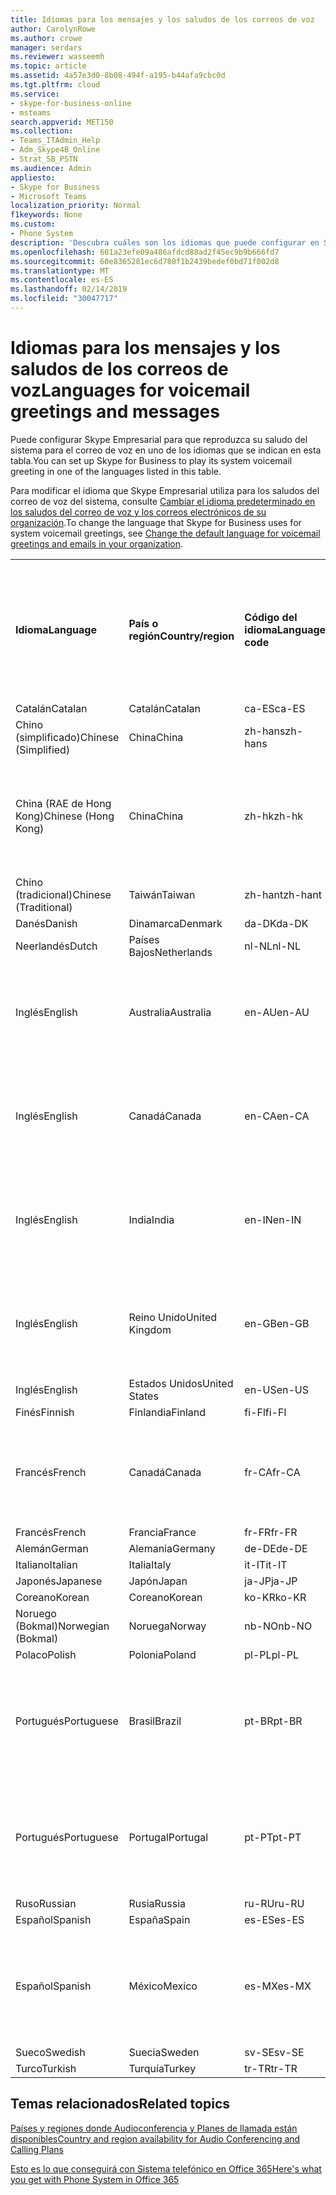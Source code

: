 ```yaml
---
title: Idiomas para los mensajes y los saludos de los correos de voz
author: CarolynRowe
ms.author: crowe
manager: serdars
ms.reviewer: wasseemh
ms.topic: article
ms.assetid: 4a57e3d0-8b08-494f-a195-b44afa9cbc0d
ms.tgt.pltfrm: cloud
ms.service:
- skype-for-business-online
- msteams
search.appverid: MET150
ms.collection:
- Teams_ITAdmin_Help
- Adm_Skype4B_Online
- Strat_SB_PSTN
ms.audience: Admin
appliesto:
- Skype for Business
- Microsoft Teams
localization_priority: Normal
f1keywords: None
ms.custom:
- Phone System
description: 'Descubra cuáles son los idiomas que puede configurar en Skype Empresarial para los mensajes predeterminados del sistema. '
ms.openlocfilehash: 601a23efe09a486afdcd88ad2f45ec9b9b666fd7
ms.sourcegitcommit: 60e8365281ec6d780f1b2439bedef0bd71f002d8
ms.translationtype: MT
ms.contentlocale: es-ES
ms.lasthandoff: 02/14/2019
ms.locfileid: "30047717"
---
```

# <a name="languages-for-voicemail-greetings-and-messages"></a><span data-ttu-id="9c1e2-103">Idiomas para los mensajes y los saludos de los correos de voz</span><span class="sxs-lookup"><span data-stu-id="9c1e2-103">Languages for voicemail greetings and messages</span></span>

<span data-ttu-id="9c1e2-104">Puede configurar Skype Empresarial para que reproduzca su saludo del sistema para el correo de voz en uno de los idiomas que se indican en esta tabla.</span><span class="sxs-lookup"><span data-stu-id="9c1e2-104">You can set up Skype for Business to play its system voicemail greeting in one of the languages listed in this table.</span></span>
  
<span data-ttu-id="9c1e2-105">Para modificar el idioma que Skype Empresarial utiliza para los saludos del correo de voz del sistema, consulte [Cambiar el idioma predeterminado en los saludos del correo de voz y los correos electrónicos de su organización](change-the-default-language-for-greetings-and-emails.md).</span><span class="sxs-lookup"><span data-stu-id="9c1e2-105">To change the language that Skype for Business uses for system voicemail greetings, see [Change the default language for voicemail greetings and emails in your organization](change-the-default-language-for-greetings-and-emails.md).</span></span>
  
|||||||
|:-----|:-----|:-----|:-----|:-----|:-----|
|<span data-ttu-id="9c1e2-106">**Idioma**</span><span class="sxs-lookup"><span data-stu-id="9c1e2-106">**Language**</span></span> <br/> |<span data-ttu-id="9c1e2-107">**País o región**</span><span class="sxs-lookup"><span data-stu-id="9c1e2-107">**Country/region**</span></span> <br/> |<span data-ttu-id="9c1e2-108">**Código del idioma**</span><span class="sxs-lookup"><span data-stu-id="9c1e2-108">**Language code**</span></span> <br/> |<span data-ttu-id="9c1e2-109">**¿Está disponible para que un usuario lo vea en el correo electrónico?**</span><span class="sxs-lookup"><span data-stu-id="9c1e2-109">**Available for a user to see it in email?**</span></span> <br/> |<span data-ttu-id="9c1e2-110">**¿Está disponible cuando el usuario llama?**</span><span class="sxs-lookup"><span data-stu-id="9c1e2-110">**Available when the user calls in?**</span></span> <br/> |<span data-ttu-id="9c1e2-111">**¿La transcripción está disponible?**</span><span class="sxs-lookup"><span data-stu-id="9c1e2-111">**Transcription available?**</span></span> <br/> |
|<span data-ttu-id="9c1e2-112">Catalán</span><span class="sxs-lookup"><span data-stu-id="9c1e2-112">Catalan</span></span>  <br/> |<span data-ttu-id="9c1e2-113">Catalán</span><span class="sxs-lookup"><span data-stu-id="9c1e2-113">Catalan</span></span>  <br/> |<span data-ttu-id="9c1e2-114">ca-ES</span><span class="sxs-lookup"><span data-stu-id="9c1e2-114">ca-ES</span></span>  <br/> |<span data-ttu-id="9c1e2-115">Sí</span><span class="sxs-lookup"><span data-stu-id="9c1e2-115">Yes</span></span>  <br/> |<span data-ttu-id="9c1e2-116">Sí</span><span class="sxs-lookup"><span data-stu-id="9c1e2-116">Yes</span></span>  <br/> |<span data-ttu-id="9c1e2-117">No</span><span class="sxs-lookup"><span data-stu-id="9c1e2-117">No</span></span>  <br/> |
|<span data-ttu-id="9c1e2-118">Chino (simplificado)</span><span class="sxs-lookup"><span data-stu-id="9c1e2-118">Chinese (Simplified)</span></span>  <br/> |<span data-ttu-id="9c1e2-119">China</span><span class="sxs-lookup"><span data-stu-id="9c1e2-119">China</span></span>  <br/> |<span data-ttu-id="9c1e2-120">zh-hans</span><span class="sxs-lookup"><span data-stu-id="9c1e2-120">zh-hans</span></span>  <br/> |<span data-ttu-id="9c1e2-121">Sí</span><span class="sxs-lookup"><span data-stu-id="9c1e2-121">Yes</span></span>  <br/> |<span data-ttu-id="9c1e2-122">Sí</span><span class="sxs-lookup"><span data-stu-id="9c1e2-122">Yes</span></span>  <br/> |<span data-ttu-id="9c1e2-123">Sí</span><span class="sxs-lookup"><span data-stu-id="9c1e2-123">Yes</span></span>  <br/> |
|<span data-ttu-id="9c1e2-124">China (RAE de Hong Kong)</span><span class="sxs-lookup"><span data-stu-id="9c1e2-124">Chinese (Hong Kong)</span></span>  <br/> |<span data-ttu-id="9c1e2-125">China</span><span class="sxs-lookup"><span data-stu-id="9c1e2-125">China</span></span>  <br/> |<span data-ttu-id="9c1e2-126">zh-hk</span><span class="sxs-lookup"><span data-stu-id="9c1e2-126">zh-hk</span></span>  <br/> |<span data-ttu-id="9c1e2-127">Sí, pero se utiliza chino (tradicional) (zh-hant).</span><span class="sxs-lookup"><span data-stu-id="9c1e2-127">Yes, but Chinese (Traditional) (zh-hant) is used.</span></span>  <br/> | <span data-ttu-id="9c1e2-128">Sí</span><span class="sxs-lookup"><span data-stu-id="9c1e2-128">Yes</span></span> <br/> |<span data-ttu-id="9c1e2-129">Sí, pero se utiliza chino (tradicional) (zh-hant).</span><span class="sxs-lookup"><span data-stu-id="9c1e2-129">Yes, but Chinese (Traditional) (zh-hant) is used.</span></span>  <br/> |
|<span data-ttu-id="9c1e2-130">Chino (tradicional)</span><span class="sxs-lookup"><span data-stu-id="9c1e2-130">Chinese (Traditional)</span></span>  <br/> |<span data-ttu-id="9c1e2-131">Taiwán</span><span class="sxs-lookup"><span data-stu-id="9c1e2-131">Taiwan</span></span>  <br/> |<span data-ttu-id="9c1e2-132">zh-hant</span><span class="sxs-lookup"><span data-stu-id="9c1e2-132">zh-hant</span></span>  <br/> |<span data-ttu-id="9c1e2-133">Sí</span><span class="sxs-lookup"><span data-stu-id="9c1e2-133">Yes</span></span>  <br/> |<span data-ttu-id="9c1e2-134">Sí</span><span class="sxs-lookup"><span data-stu-id="9c1e2-134">Yes</span></span>  <br/> |<span data-ttu-id="9c1e2-135">No</span><span class="sxs-lookup"><span data-stu-id="9c1e2-135">No</span></span>  <br/> |
|<span data-ttu-id="9c1e2-136">Danés</span><span class="sxs-lookup"><span data-stu-id="9c1e2-136">Danish</span></span>  <br/> |<span data-ttu-id="9c1e2-137">Dinamarca</span><span class="sxs-lookup"><span data-stu-id="9c1e2-137">Denmark</span></span>  <br/> |<span data-ttu-id="9c1e2-138">da-DK</span><span class="sxs-lookup"><span data-stu-id="9c1e2-138">da-DK</span></span>  <br/> |<span data-ttu-id="9c1e2-139">Sí</span><span class="sxs-lookup"><span data-stu-id="9c1e2-139">Yes</span></span>  <br/> |<span data-ttu-id="9c1e2-140">Sí</span><span class="sxs-lookup"><span data-stu-id="9c1e2-140">Yes</span></span>  <br/> |<span data-ttu-id="9c1e2-141">No</span><span class="sxs-lookup"><span data-stu-id="9c1e2-141">No</span></span>  <br/> |
|<span data-ttu-id="9c1e2-142">Neerlandés</span><span class="sxs-lookup"><span data-stu-id="9c1e2-142">Dutch</span></span>  <br/> |<span data-ttu-id="9c1e2-143">Países Bajos</span><span class="sxs-lookup"><span data-stu-id="9c1e2-143">Netherlands</span></span>  <br/> |<span data-ttu-id="9c1e2-144">nl-NL</span><span class="sxs-lookup"><span data-stu-id="9c1e2-144">nl-NL</span></span>  <br/> |<span data-ttu-id="9c1e2-145">Sí</span><span class="sxs-lookup"><span data-stu-id="9c1e2-145">Yes</span></span>  <br/> |<span data-ttu-id="9c1e2-146">Sí</span><span class="sxs-lookup"><span data-stu-id="9c1e2-146">Yes</span></span>  <br/> |<span data-ttu-id="9c1e2-147">No</span><span class="sxs-lookup"><span data-stu-id="9c1e2-147">No</span></span>  <br/> |
|<span data-ttu-id="9c1e2-148">Inglés</span><span class="sxs-lookup"><span data-stu-id="9c1e2-148">English</span></span>  <br/> |<span data-ttu-id="9c1e2-149">Australia</span><span class="sxs-lookup"><span data-stu-id="9c1e2-149">Australia</span></span>  <br/> |<span data-ttu-id="9c1e2-150">en-AU</span><span class="sxs-lookup"><span data-stu-id="9c1e2-150">en-AU</span></span>  <br/> |<span data-ttu-id="9c1e2-151">Sí, pero se utiliza inglés de Estados Unidos (en-US).</span><span class="sxs-lookup"><span data-stu-id="9c1e2-151">Yes, but US English (en-US) is used.</span></span>  <br/> |<span data-ttu-id="9c1e2-152">Sí</span><span class="sxs-lookup"><span data-stu-id="9c1e2-152">Yes</span></span>  <br/> |<span data-ttu-id="9c1e2-153">Sí, pero se utiliza inglés de Estados Unidos (en-US).</span><span class="sxs-lookup"><span data-stu-id="9c1e2-153">Yes, but US English (en-US) is used.</span></span>  <br/> |
|<span data-ttu-id="9c1e2-154">Inglés</span><span class="sxs-lookup"><span data-stu-id="9c1e2-154">English</span></span>  <br/> |<span data-ttu-id="9c1e2-155">Canadá</span><span class="sxs-lookup"><span data-stu-id="9c1e2-155">Canada</span></span>  <br/> |<span data-ttu-id="9c1e2-156">en-CA</span><span class="sxs-lookup"><span data-stu-id="9c1e2-156">en-CA</span></span>  <br/> |<span data-ttu-id="9c1e2-157">Sí, pero se utiliza inglés de Estados Unidos (en-US).</span><span class="sxs-lookup"><span data-stu-id="9c1e2-157">Yes, but US English (en-US) is used.</span></span>  <br/> |<span data-ttu-id="9c1e2-158">Sí</span><span class="sxs-lookup"><span data-stu-id="9c1e2-158">Yes</span></span>  <br/> |<span data-ttu-id="9c1e2-159">Sí, pero se utiliza inglés de Estados Unidos (en-US).</span><span class="sxs-lookup"><span data-stu-id="9c1e2-159">Yes, but US English (en-US) is used.</span></span>  <br/> |
|<span data-ttu-id="9c1e2-160">Inglés</span><span class="sxs-lookup"><span data-stu-id="9c1e2-160">English</span></span>  <br/> |<span data-ttu-id="9c1e2-161">India</span><span class="sxs-lookup"><span data-stu-id="9c1e2-161">India</span></span>  <br/> |<span data-ttu-id="9c1e2-162">en-IN</span><span class="sxs-lookup"><span data-stu-id="9c1e2-162">en-IN</span></span>  <br/> |<span data-ttu-id="9c1e2-163">Sí, pero se utiliza inglés de Estados Unidos (en-US).</span><span class="sxs-lookup"><span data-stu-id="9c1e2-163">Yes, but US English (en-US) is used.</span></span>  <br/> |<span data-ttu-id="9c1e2-164">Sí</span><span class="sxs-lookup"><span data-stu-id="9c1e2-164">Yes</span></span>  <br/> |<span data-ttu-id="9c1e2-165">Sí, pero se utiliza inglés de Estados Unidos (en-US).</span><span class="sxs-lookup"><span data-stu-id="9c1e2-165">Yes, but US English (en-US) is used.</span></span>  <br/> |
|<span data-ttu-id="9c1e2-166">Inglés</span><span class="sxs-lookup"><span data-stu-id="9c1e2-166">English</span></span>  <br/> |<span data-ttu-id="9c1e2-167">Reino Unido</span><span class="sxs-lookup"><span data-stu-id="9c1e2-167">United Kingdom</span></span>  <br/> |<span data-ttu-id="9c1e2-168">en-GB</span><span class="sxs-lookup"><span data-stu-id="9c1e2-168">en-GB</span></span>  <br/> |<span data-ttu-id="9c1e2-169">Sí, pero se utiliza inglés de Estados Unidos (en-US).</span><span class="sxs-lookup"><span data-stu-id="9c1e2-169">Yes, but US English (en-US) is used.</span></span>  <br/> |<span data-ttu-id="9c1e2-170">Sí</span><span class="sxs-lookup"><span data-stu-id="9c1e2-170">Yes</span></span>  <br/> |<span data-ttu-id="9c1e2-171">Sí, pero se utiliza inglés de Estados Unidos (en-US).</span><span class="sxs-lookup"><span data-stu-id="9c1e2-171">Yes, but US English (en-US) is used.</span></span>  <br/> |
|<span data-ttu-id="9c1e2-172">Inglés</span><span class="sxs-lookup"><span data-stu-id="9c1e2-172">English</span></span>  <br/> |<span data-ttu-id="9c1e2-173">Estados Unidos</span><span class="sxs-lookup"><span data-stu-id="9c1e2-173">United States</span></span>  <br/> |<span data-ttu-id="9c1e2-174">en-US</span><span class="sxs-lookup"><span data-stu-id="9c1e2-174">en-US</span></span>  <br/> |<span data-ttu-id="9c1e2-175">Sí</span><span class="sxs-lookup"><span data-stu-id="9c1e2-175">Yes</span></span>  <br/> |<span data-ttu-id="9c1e2-176">Sí</span><span class="sxs-lookup"><span data-stu-id="9c1e2-176">Yes</span></span>  <br/> |<span data-ttu-id="9c1e2-177">Sí</span><span class="sxs-lookup"><span data-stu-id="9c1e2-177">Yes</span></span>  <br/> |
|<span data-ttu-id="9c1e2-178">Finés</span><span class="sxs-lookup"><span data-stu-id="9c1e2-178">Finnish</span></span>  <br/> |<span data-ttu-id="9c1e2-179">Finlandia</span><span class="sxs-lookup"><span data-stu-id="9c1e2-179">Finland</span></span>  <br/> |<span data-ttu-id="9c1e2-180">fi-Fl</span><span class="sxs-lookup"><span data-stu-id="9c1e2-180">fi-Fl</span></span>  <br/> |<span data-ttu-id="9c1e2-181">Sí</span><span class="sxs-lookup"><span data-stu-id="9c1e2-181">Yes</span></span>  <br/> |<span data-ttu-id="9c1e2-182">Sí</span><span class="sxs-lookup"><span data-stu-id="9c1e2-182">Yes</span></span>  <br/> |<span data-ttu-id="9c1e2-183">No</span><span class="sxs-lookup"><span data-stu-id="9c1e2-183">No</span></span>  <br/> |
|<span data-ttu-id="9c1e2-184">Francés</span><span class="sxs-lookup"><span data-stu-id="9c1e2-184">French</span></span>  <br/> |<span data-ttu-id="9c1e2-185">Canadá</span><span class="sxs-lookup"><span data-stu-id="9c1e2-185">Canada</span></span>  <br/> |<span data-ttu-id="9c1e2-186">fr-CA</span><span class="sxs-lookup"><span data-stu-id="9c1e2-186">fr-CA</span></span>  <br/> |<span data-ttu-id="9c1e2-187">Sí, pero se utiliza francés de Francia (fr-FR).</span><span class="sxs-lookup"><span data-stu-id="9c1e2-187">Yes, but France French (fr-FR) is used.</span></span>  <br/> |<span data-ttu-id="9c1e2-188">Sí</span><span class="sxs-lookup"><span data-stu-id="9c1e2-188">Yes</span></span>  <br/> |<span data-ttu-id="9c1e2-189">Sí, pero se utiliza francés de Francia (fr-FR).</span><span class="sxs-lookup"><span data-stu-id="9c1e2-189">Yes, but France French (fr-FR) is used.</span></span>  <br/> |
|<span data-ttu-id="9c1e2-190">Francés</span><span class="sxs-lookup"><span data-stu-id="9c1e2-190">French</span></span>  <br/> |<span data-ttu-id="9c1e2-191">Francia</span><span class="sxs-lookup"><span data-stu-id="9c1e2-191">France</span></span>  <br/> |<span data-ttu-id="9c1e2-192">fr-FR</span><span class="sxs-lookup"><span data-stu-id="9c1e2-192">fr-FR</span></span>  <br/> |<span data-ttu-id="9c1e2-193">Sí</span><span class="sxs-lookup"><span data-stu-id="9c1e2-193">Yes</span></span>  <br/> |<span data-ttu-id="9c1e2-194">Sí</span><span class="sxs-lookup"><span data-stu-id="9c1e2-194">Yes</span></span>  <br/> |<span data-ttu-id="9c1e2-195">Sí</span><span class="sxs-lookup"><span data-stu-id="9c1e2-195">Yes</span></span>  <br/> |
|<span data-ttu-id="9c1e2-196">Alemán</span><span class="sxs-lookup"><span data-stu-id="9c1e2-196">German</span></span>  <br/> |<span data-ttu-id="9c1e2-197">Alemania</span><span class="sxs-lookup"><span data-stu-id="9c1e2-197">Germany</span></span>  <br/> |<span data-ttu-id="9c1e2-198">de-DE</span><span class="sxs-lookup"><span data-stu-id="9c1e2-198">de-DE</span></span>  <br/> |<span data-ttu-id="9c1e2-199">Sí</span><span class="sxs-lookup"><span data-stu-id="9c1e2-199">Yes</span></span>  <br/> |<span data-ttu-id="9c1e2-200">Sí</span><span class="sxs-lookup"><span data-stu-id="9c1e2-200">Yes</span></span>  <br/> |<span data-ttu-id="9c1e2-201">Sí</span><span class="sxs-lookup"><span data-stu-id="9c1e2-201">Yes</span></span>  <br/> |
|<span data-ttu-id="9c1e2-202">Italiano</span><span class="sxs-lookup"><span data-stu-id="9c1e2-202">Italian</span></span>  <br/> |<span data-ttu-id="9c1e2-203">Italia</span><span class="sxs-lookup"><span data-stu-id="9c1e2-203">Italy</span></span>  <br/> |<span data-ttu-id="9c1e2-204">it-IT</span><span class="sxs-lookup"><span data-stu-id="9c1e2-204">it-IT</span></span>  <br/> |<span data-ttu-id="9c1e2-205">Sí</span><span class="sxs-lookup"><span data-stu-id="9c1e2-205">Yes</span></span>  <br/> |<span data-ttu-id="9c1e2-206">Sí</span><span class="sxs-lookup"><span data-stu-id="9c1e2-206">Yes</span></span>  <br/> |<span data-ttu-id="9c1e2-207">Sí</span><span class="sxs-lookup"><span data-stu-id="9c1e2-207">Yes</span></span>  <br/> |
|<span data-ttu-id="9c1e2-208">Japonés</span><span class="sxs-lookup"><span data-stu-id="9c1e2-208">Japanese</span></span>  <br/> |<span data-ttu-id="9c1e2-209">Japón</span><span class="sxs-lookup"><span data-stu-id="9c1e2-209">Japan</span></span>  <br/> |<span data-ttu-id="9c1e2-210">ja-JP</span><span class="sxs-lookup"><span data-stu-id="9c1e2-210">ja-JP</span></span>  <br/> |<span data-ttu-id="9c1e2-211">Sí</span><span class="sxs-lookup"><span data-stu-id="9c1e2-211">Yes</span></span>  <br/> |<span data-ttu-id="9c1e2-212">Sí</span><span class="sxs-lookup"><span data-stu-id="9c1e2-212">Yes</span></span>  <br/> |<span data-ttu-id="9c1e2-213">No</span><span class="sxs-lookup"><span data-stu-id="9c1e2-213">No</span></span>  <br/> |
|<span data-ttu-id="9c1e2-214">Coreano</span><span class="sxs-lookup"><span data-stu-id="9c1e2-214">Korean</span></span>  <br/> |<span data-ttu-id="9c1e2-215">Coreano</span><span class="sxs-lookup"><span data-stu-id="9c1e2-215">Korean</span></span>  <br/> |<span data-ttu-id="9c1e2-216">ko-KR</span><span class="sxs-lookup"><span data-stu-id="9c1e2-216">ko-KR</span></span>  <br/> |<span data-ttu-id="9c1e2-217">Sí</span><span class="sxs-lookup"><span data-stu-id="9c1e2-217">Yes</span></span>  <br/> |<span data-ttu-id="9c1e2-218">Sí</span><span class="sxs-lookup"><span data-stu-id="9c1e2-218">Yes</span></span>  <br/> |<span data-ttu-id="9c1e2-219">No</span><span class="sxs-lookup"><span data-stu-id="9c1e2-219">No</span></span>  <br/> |
|<span data-ttu-id="9c1e2-220">Noruego (Bokmal)</span><span class="sxs-lookup"><span data-stu-id="9c1e2-220">Norwegian (Bokmal)</span></span>  <br/> |<span data-ttu-id="9c1e2-221">Noruega</span><span class="sxs-lookup"><span data-stu-id="9c1e2-221">Norway</span></span>  <br/> |<span data-ttu-id="9c1e2-222">nb-NO</span><span class="sxs-lookup"><span data-stu-id="9c1e2-222">nb-NO</span></span>  <br/> |<span data-ttu-id="9c1e2-223">Sí</span><span class="sxs-lookup"><span data-stu-id="9c1e2-223">Yes</span></span>  <br/> |<span data-ttu-id="9c1e2-224">Sí</span><span class="sxs-lookup"><span data-stu-id="9c1e2-224">Yes</span></span>  <br/> |<span data-ttu-id="9c1e2-225">No</span><span class="sxs-lookup"><span data-stu-id="9c1e2-225">No</span></span>  <br/> |
|<span data-ttu-id="9c1e2-226">Polaco</span><span class="sxs-lookup"><span data-stu-id="9c1e2-226">Polish</span></span>  <br/> |<span data-ttu-id="9c1e2-227">Polonia</span><span class="sxs-lookup"><span data-stu-id="9c1e2-227">Poland</span></span>  <br/> |<span data-ttu-id="9c1e2-228">pl-PL</span><span class="sxs-lookup"><span data-stu-id="9c1e2-228">pl-PL</span></span>  <br/> |<span data-ttu-id="9c1e2-229">Sí</span><span class="sxs-lookup"><span data-stu-id="9c1e2-229">Yes</span></span>  <br/> | <span data-ttu-id="9c1e2-230">Sí</span><span class="sxs-lookup"><span data-stu-id="9c1e2-230">Yes</span></span> <br/> |<span data-ttu-id="9c1e2-231">No</span><span class="sxs-lookup"><span data-stu-id="9c1e2-231">No</span></span>  <br/> |
|<span data-ttu-id="9c1e2-232">Portugués</span><span class="sxs-lookup"><span data-stu-id="9c1e2-232">Portuguese</span></span>  <br/> |<span data-ttu-id="9c1e2-233">Brasil</span><span class="sxs-lookup"><span data-stu-id="9c1e2-233">Brazil</span></span>  <br/> |<span data-ttu-id="9c1e2-234">pt-BR</span><span class="sxs-lookup"><span data-stu-id="9c1e2-234">pt-BR</span></span>  <br/> |<span data-ttu-id="9c1e2-235">Sí, pero se utiliza portugués de Portugal (pt-PT).</span><span class="sxs-lookup"><span data-stu-id="9c1e2-235">Yes, but Portugal Portuguese (pt-PT) is used.</span></span>  <br/> |<span data-ttu-id="9c1e2-236">Sí</span><span class="sxs-lookup"><span data-stu-id="9c1e2-236">Yes</span></span>  <br/> |<span data-ttu-id="9c1e2-237">Sí</span><span class="sxs-lookup"><span data-stu-id="9c1e2-237">Yes</span></span>  <br/> |
|<span data-ttu-id="9c1e2-238">Portugués</span><span class="sxs-lookup"><span data-stu-id="9c1e2-238">Portuguese</span></span>  <br/> |<span data-ttu-id="9c1e2-239">Portugal</span><span class="sxs-lookup"><span data-stu-id="9c1e2-239">Portugal</span></span>  <br/> |<span data-ttu-id="9c1e2-240">pt-PT</span><span class="sxs-lookup"><span data-stu-id="9c1e2-240">pt-PT</span></span>  <br/> |<span data-ttu-id="9c1e2-241">Sí</span><span class="sxs-lookup"><span data-stu-id="9c1e2-241">Yes</span></span>  <br/> |<span data-ttu-id="9c1e2-242">Sí</span><span class="sxs-lookup"><span data-stu-id="9c1e2-242">Yes</span></span>  <br/> |<span data-ttu-id="9c1e2-243">Sí, pero se utiliza portugués de Brasil (pt-BR).</span><span class="sxs-lookup"><span data-stu-id="9c1e2-243">Yes, but Brazil Portuguese (pt-BR) is used.</span></span>  <br/> |
|<span data-ttu-id="9c1e2-244">Ruso</span><span class="sxs-lookup"><span data-stu-id="9c1e2-244">Russian</span></span>  <br/> |<span data-ttu-id="9c1e2-245">Rusia</span><span class="sxs-lookup"><span data-stu-id="9c1e2-245">Russia</span></span>  <br/> |<span data-ttu-id="9c1e2-246">ru-RU</span><span class="sxs-lookup"><span data-stu-id="9c1e2-246">ru-RU</span></span>  <br/> |<span data-ttu-id="9c1e2-247">Sí</span><span class="sxs-lookup"><span data-stu-id="9c1e2-247">Yes</span></span>  <br/> |<span data-ttu-id="9c1e2-248">Sí</span><span class="sxs-lookup"><span data-stu-id="9c1e2-248">Yes</span></span>  <br/> |<span data-ttu-id="9c1e2-249">No</span><span class="sxs-lookup"><span data-stu-id="9c1e2-249">No</span></span>  <br/> |
|<span data-ttu-id="9c1e2-250">Español</span><span class="sxs-lookup"><span data-stu-id="9c1e2-250">Spanish</span></span>  <br/> |<span data-ttu-id="9c1e2-251">España</span><span class="sxs-lookup"><span data-stu-id="9c1e2-251">Spain</span></span>  <br/> |<span data-ttu-id="9c1e2-252">es-ES</span><span class="sxs-lookup"><span data-stu-id="9c1e2-252">es-ES</span></span>  <br/> |<span data-ttu-id="9c1e2-253">Sí</span><span class="sxs-lookup"><span data-stu-id="9c1e2-253">Yes</span></span>  <br/> |<span data-ttu-id="9c1e2-254">Sí</span><span class="sxs-lookup"><span data-stu-id="9c1e2-254">Yes</span></span>  <br/> |<span data-ttu-id="9c1e2-255">Sí</span><span class="sxs-lookup"><span data-stu-id="9c1e2-255">Yes</span></span>  <br/> |
|<span data-ttu-id="9c1e2-256">Español</span><span class="sxs-lookup"><span data-stu-id="9c1e2-256">Spanish</span></span>  <br/> |<span data-ttu-id="9c1e2-257">México</span><span class="sxs-lookup"><span data-stu-id="9c1e2-257">Mexico</span></span>  <br/> |<span data-ttu-id="9c1e2-258">es-MX</span><span class="sxs-lookup"><span data-stu-id="9c1e2-258">es-MX</span></span>  <br/> |<span data-ttu-id="9c1e2-259">Sí, pero se utiliza español de España (es-ES).</span><span class="sxs-lookup"><span data-stu-id="9c1e2-259">Yes, but Spain Spanish (es-ES) is used.</span></span>  <br/> |<span data-ttu-id="9c1e2-260">Sí</span><span class="sxs-lookup"><span data-stu-id="9c1e2-260">Yes</span></span>  <br/> |<span data-ttu-id="9c1e2-261">Sí, pero se utiliza español de España (es-ES).</span><span class="sxs-lookup"><span data-stu-id="9c1e2-261">Yes, but Spain Spanish (es-ES) is used.</span></span>  <br/> |
|<span data-ttu-id="9c1e2-262">Sueco</span><span class="sxs-lookup"><span data-stu-id="9c1e2-262">Swedish</span></span>  <br/> |<span data-ttu-id="9c1e2-263">Suecia</span><span class="sxs-lookup"><span data-stu-id="9c1e2-263">Sweden</span></span>  <br/> |<span data-ttu-id="9c1e2-264">sv-SE</span><span class="sxs-lookup"><span data-stu-id="9c1e2-264">sv-SE</span></span>  <br/> |<span data-ttu-id="9c1e2-265">Sí</span><span class="sxs-lookup"><span data-stu-id="9c1e2-265">Yes</span></span>  <br/> |<span data-ttu-id="9c1e2-266">Sí</span><span class="sxs-lookup"><span data-stu-id="9c1e2-266">Yes</span></span>  <br/> |<span data-ttu-id="9c1e2-267">No</span><span class="sxs-lookup"><span data-stu-id="9c1e2-267">No</span></span>  <br/> |
|<span data-ttu-id="9c1e2-268">Turco</span><span class="sxs-lookup"><span data-stu-id="9c1e2-268">Turkish</span></span>  <br/> |<span data-ttu-id="9c1e2-269">Turquía</span><span class="sxs-lookup"><span data-stu-id="9c1e2-269">Turkey</span></span>  <br/> |<span data-ttu-id="9c1e2-270">tr-TR</span><span class="sxs-lookup"><span data-stu-id="9c1e2-270">tr-TR</span></span>  <br/> |<span data-ttu-id="9c1e2-271">Sí</span><span class="sxs-lookup"><span data-stu-id="9c1e2-271">Yes</span></span>  <br/> |<span data-ttu-id="9c1e2-272">Sí</span><span class="sxs-lookup"><span data-stu-id="9c1e2-272">Yes</span></span>  <br/> |<span data-ttu-id="9c1e2-273">No</span><span class="sxs-lookup"><span data-stu-id="9c1e2-273">No</span></span>  <br/> |
   
## <a name="related-topics"></a><span data-ttu-id="9c1e2-274">Temas relacionados</span><span class="sxs-lookup"><span data-stu-id="9c1e2-274">Related topics</span></span>
[<span data-ttu-id="9c1e2-275">Países y regiones donde Audioconferencia y Planes de llamada están disponibles</span><span class="sxs-lookup"><span data-stu-id="9c1e2-275">Country and region availability for Audio Conferencing and Calling Plans</span></span>](country-and-region-availability-for-audio-conferencing-and-calling-plans/country-and-region-availability-for-audio-conferencing-and-calling-plans.md)

[<span data-ttu-id="9c1e2-276">Esto es lo que conseguirá con Sistema telefónico en Office 365</span><span class="sxs-lookup"><span data-stu-id="9c1e2-276">Here's what you get with Phone System in Office 365</span></span>](here-s-what-you-get-with-phone-system.md)
  
  
 